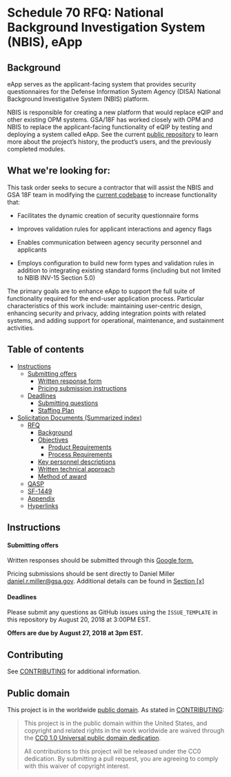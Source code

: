 # Schedule 70 RFQ: National Background Investigation System (NBIS), eApp

## Background
eApp serves as the applicant-facing system that provides security questionnaires for the Defense Information System Agency (DISA) National Background Investigative System (NBIS) platform.

NBIS is responsible for creating a new platform that would replace eQIP and other existing OPM systems. GSA/18F has worked closely with OPM and NBIS to replace the applicant-facing functionality of eQIP by testing and deploying a system called eApp. See the current [public repository](https://github.com/18F/e-QIP-prototype) to learn more about the project’s history, the product’s users, and the previously completed modules.

## What we're looking for:
This task order seeks to secure a contractor that will assist the NBIS and GSA 18F team in modifying the [current codebase](https://github.com/18F/e-QIP-prototype) to increase functionality that:


* Facilitates the dynamic creation of security questionnaire forms

* Improves validation rules for applicant interactions and agency flags

* Enables communication between agency security personnel and applicants

* Employs configuration to build new form types and validation rules in addition to integrating existing standard forms (including but not limited to NBIB INV-15 Section 5.0)

The primary goals are to enhance eApp to support the full suite of functionality required for the end-user application process. Particular characteristics of this work include: maintaining user-centric design, enhancing security and privacy, adding integration points with related systems, and adding support for operational, maintenance, and sustainment activities.


## Table of contents

* [Instructions](https://github.com/18F/s70-disa-eapp/blob/master/eApp_RFP.md#109-Delivery-Instructions)
  * [Submitting offers](https://github.com/18F/s70-disa-eapp/blob/master/eApp_RFP.md#109-Delivery-Instructions)
    * [Written response form](https://docs.google.com/forms/d/e/1FAIpQLScoBipqNlJT8lON3QUhR_zVINasbmvubNBxZXRLkh-bQBkc7A/viewform?usp=sf_link)
    * [Pricing submission instructions]()
  * [Deadlines]()
    * [Submitting questions](https://github.com/18F/s70-disa-eapp/blob/master/eApp_RFP.md#108-Submission-of-Questions)
    * [Staffing Plan]()
* [Solicitation Documents (Summarized index)]()
  * [RFQ](https://github.com/18F/s70-disa-eapp/blob/master/eApp_RFP.md)
    * [Background](https://github.com/18F/s70-disa-eapp/blob/master/eApp_RFP.md#22-background)
    * [Objectives](https://github.com/18F/s70-disa-eapp/blob/master/eApp_RFP.md#23-objectives)
      * [Product Requirements](https://github.com/18F/s70-disa-eapp/blob/master/eApp_RFP.md#product-requirements)
      * [Process Requirements](https://github.com/18F/s70-disa-eapp/blob/master/eApp_RFP.md#process-requirements)
    * [Key personnel descriptions](https://github.com/18F/s70-disa-eapp/blob/master/eApp_RFP.md#61-key-personnel)
    * [Written technical approach](https://github.com/18F/s70-disa-eapp/blob/master/eApp_RFP.md#106-submission-of-the-written-technical-quote)
    * [Method of award](https://github.com/18F/s70-disa-eapp/blob/master/eApp_RFP.md#111-method-of-award)
  * [QASP](https://github.com/18F/s70-disa-eapp/blob/master/docs/QASP.md)
  * [SF-1449](https://github.com/18F/s70-disa-eapp/blob/master/docs/)
  * [Appendix](https://github.com/18F/s70-disa-eapp/blob/master/docs/)
  * [Hyperlinks](https://github.com/18F/s70-disa-eapp/blob/master/docs/)


## Instructions

#### Submitting offers
Written responses should be submitted through this [Google form.](https://docs.google.com/forms/d/e/1FAIpQLScoBipqNlJT8lON3QUhR_zVINasbmvubNBxZXRLkh-bQBkc7A/viewform?usp=sf_link)

Pricing submissions should be sent directly to Daniel Miller [daniel.r.miller@gsa.gov](mailto:daniel.r.miller@gsa.gov). Additional details can be found in [Section [x]](section)

#### Deadlines
Please submit any questions as GitHub issues using the `ISSUE_TEMPLATE` in this repository by August 20, 2018 at 3:00PM EST.

**Offers are due by August 27, 2018 at 3pm EST.**

## Contributing

See [CONTRIBUTING](CONTRIBUTING.md) for additional information.


## Public domain

This project is in the worldwide [public domain](LICENSE.md). As stated in [CONTRIBUTING](CONTRIBUTING.md):

> This project is in the public domain within the United States, and copyright and related rights in the work worldwide are waived through the [CC0 1.0 Universal public domain dedication](https://creativecommons.org/publicdomain/zero/1.0/).
>
> All contributions to this project will be released under the CC0 dedication. By submitting a pull request, you are agreeing to comply with this waiver of copyright interest.

